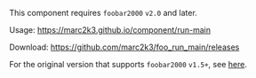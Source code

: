This component requires `foobar2000` `v2.0` and later.

Usage: https://marc2k3.github.io/component/run-main

Download: https://github.com/marc2k3/foo_run_main/releases

For the original version that supports `foobar2000` `v1.5+`, see [here](https://github.com/marc2k3/fb2k-archive).
